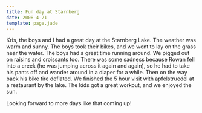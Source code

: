 ```yaml
---
title: Fun day at Starnberg
date: 2008-4-21
template: page.jade
---
```


Kris, the boys and I had a great day at the Starnberg Lake. The weather
was warm and sunny. The boys took their bikes, and we went to lay on the
grass near the water. The boys had a great time running around. We pigged
out on raisins and croissants too. There was some sadness because Rowan
fell into a creek (he was jumping across it again and again), so he had
to take his pants off and wander around in a diaper for a while. Then on
the way back his bike tire deflated. We finished the 5 hour visit with
apfelstruedel at a restaurant by the lake. The kids got a great workout,
and we enjoyed the sun.
  
  
Looking forward to more days like that coming up!
